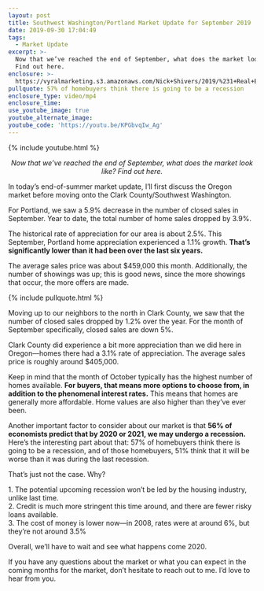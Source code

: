 ```yaml
---
layout: post
title: Southwest Washington/Portland Market Update for September 2019
date: 2019-09-30 17:04:49
tags:
  - Market Update
excerpt: >-
  Now that we’ve reached the end of September, what does the market look like?
  Find out here.
enclosure: >-
  https://vyralmarketing.s3.amazonaws.com/Nick+Shivers/2019/%231+Real+Estate+Team+in+the+Portland+Metro+_+SW+Washington+market+update.mp4
pullquote: 57% of homebuyers think there is going to be a recession
enclosure_type: video/mp4
enclosure_time:
use_youtube_image: true
youtube_alternate_image:
youtube_code: 'https://youtu.be/KPGbvqIw_Ag'
---
```


{% include youtube.html %}

<p style="text-align: center;"><em>Now that we’ve reached the end of September, what does the market look like? Find out here.</em></p>

In today’s end-of-summer market update, I’ll first discuss the Oregon market before moving onto the Clark County/Southwest Washington.

For Portland, we saw a 5.9% decrease in the number of closed sales in September. Year to date, the total number of home sales dropped by 3.9%.

The historical rate of appreciation for our area is about 2.5%. This September, Portland home appreciation experienced a 1.1% growth. **That’s significantly lower than it had been over the last six years.&nbsp;**

The average sales price was about $459,000 this month. Additionally, the number of showings was up; this is good news, since the more showings that occur, the more offers are made.

{% include pullquote.html %}

Moving up to our neighbors to the north in Clark County, we saw that the number of closed sales dropped by 1.2% over the year. For the month of September specifically, closed sales are down 5%.

Clark County did experience a bit more appreciation than we did here in Oregon—homes there had a 3.1% rate of appreciation. The average sales price is roughly around $405,000.

Keep in mind that the month of October typically has the highest number of homes available. **For buyers, that means more options to choose from, in addition to the phenomenal interest rates.** This means that homes are generally more affordable. Home values are also higher than they’ve ever been.

Another important factor to consider about our market is that **56% of economists predict that by 2020 or 2021, we may undergo a recession.** Here’s the interesting part about that: 57% of homebuyers think there is going to be a recession, and of those homebuyers, 51% think that it will be worse than it was during the last recession.

That’s just not the case. Why?

1\. The potential upcoming recession won’t be led by the housing industry, unlike last time.<br>2\. Credit is much more stringent this time around, and there are fewer risky loans available.<br>3\. The cost of money is lower now—in 2008, rates were at around 6%, but they’re not around 3.5%

Overall, we’ll have to wait and see what happens come 2020.

If you have any questions about the market or what you can expect in the coming months for the market, don’t hesitate to reach out to me. I’d love to hear from you.
